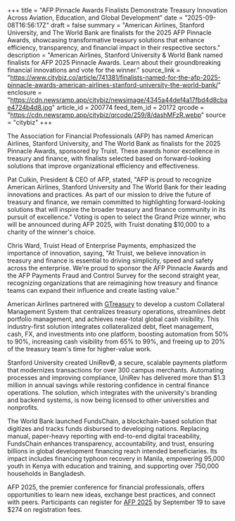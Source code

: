 +++
title = "AFP Pinnacle Awards Finalists Demonstrate Treasury Innovation Across Aviation, Education, and Global Development"
date = "2025-09-08T16:56:17Z"
draft = false
summary = "American Airlines, Stanford University, and The World Bank are finalists for the 2025 AFP Pinnacle Awards, showcasing transformative treasury solutions that enhance efficiency, transparency, and financial impact in their respective sectors."
description = "American Airlines, Stanford University & World Bank named finalists for AFP 2025 Pinnacle Awards. Learn about their groundbreaking financial innovations and vote for the winner."
source_link = "https://www.citybiz.co/article/741381/finalists-named-for-the-afp-2025-pinnacle-awards-american-airlines-stanford-university-the-world-bank/"
enclosure = "https://cdn.newsramp.app/citybiz/newsimage/4345a44def4a17fbd4d8cbae4724b4d8.jpg"
article_id = 200774
feed_item_id = 20172
qrcode = "https://cdn.newsramp.app/citybiz/qrcode/259/8/dashMFzR.webp"
source = "citybiz"
+++

<p>The Association for Financial Professionals (AFP) has named American Airlines, Stanford University, and The World Bank as finalists for the 2025 Pinnacle Awards, sponsored by Truist. These awards honor excellence in treasury and finance, with finalists selected based on forward-looking solutions that improve organizational efficiency and effectiveness.</p><p>Pat Culkin, President & CEO of AFP, stated, "AFP is proud to recognize American Airlines, Stanford University and The World Bank for their leading innovations and practices. As part of our mission to drive the future of treasury and finance, we remain committed to highlighting forward-looking solutions that will inspire the broader treasury and finance community in its pursuit of excellence." Voting is open to select the Grand Prize winner, who will be announced during AFP 2025, with Truist donating $10,000 to a charity of the winner's choice.</p><p>Chris Ward, Truist Head of Enterprise Payments, emphasized the importance of innovation, saying, "At Truist, we believe innovation in treasury and finance is essential to driving simplicity, speed and safety across the enterprise. We’re proud to sponsor the AFP Pinnacle Awards and the AFP Payments Fraud and Control Survey for the second straight year, recognizing organizations that are reimagining how treasury and finance teams can expand their influence and create lasting value."</p><p>American Airlines partnered with <a href="https://www.gtreasury.com" rel="nofollow" target="_blank">GTreasury</a> to develop a custom Collateral Management System that centralizes treasury operations, streamlines debt portfolio management, and achieves near-total global cash visibility. This industry-first solution integrates collateralized debt, fleet management, cash, FX, and investments into one platform, boosting automation from 50% to 90%, increasing cash visibility from 65% to 99%, and freeing up to 20% of the treasury team's time for higher-value work.</p><p>Stanford University created UniRev©, a secure, scalable payments platform that modernizes transactions for over 300 campus merchants. Automating processes and improving compliance, UniRev has delivered more than $1.3 million in annual savings while restoring confidence in central finance operations. The solution, which integrates with the university's branding and backend systems, is now being licensed to other universities and nonprofits.</p><p>The World Bank launched FundsChain, a blockchain-based solution that digitizes and tracks funds disbursed to developing nations. Replacing manual, paper-heavy reporting with end-to-end digital traceability, FundsChain enhances transparency, accountability, and trust, ensuring billions in global development financing reach intended beneficiaries. Its impact includes financing typhoon recovery in Manila, empowering 95,000 youth in Kenya with education and training, and supporting over 750,000 households in Bangladesh.</p><p>AFP 2025, the premier conference for financial professionals, offers opportunities to learn new ideas, exchange best practices, and connect with peers. Participants can register for <a href="https://www.afponline.org/afp2025" rel="nofollow" target="_blank">AFP 2025</a> by September 19 to save $274 on registration fees.</p>